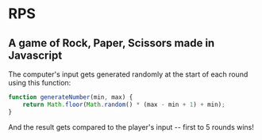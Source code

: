 # RPS

## A game of Rock, Paper, Scissors made in Javascript

The computer's input gets generated randomly at the start of each round using this function:

```javascript
function generateNumber(min, max) {
	return Math.floor(Math.random() * (max - min + 1) + min);
}
```

And the result gets compared to the player's input -- first to 5 rounds wins!
